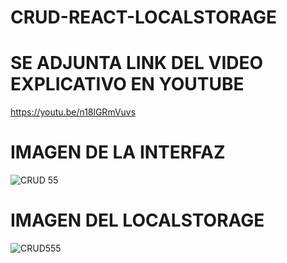 # CRUD-REACT-LOCALSTORAGE

# SE ADJUNTA LINK DEL VIDEO EXPLICATIVO EN YOUTUBE
https://youtu.be/n18lGRmVuvs

# IMAGEN DE LA  INTERFAZ

![CRUD 55](https://user-images.githubusercontent.com/74884635/166863121-5c025189-83dd-49f6-8c90-02ff9586e037.png)

# IMAGEN DEL LOCALSTORAGE

![CRUD555](https://user-images.githubusercontent.com/74884635/166863158-ac7eaecd-5b1e-4aa1-8753-c751bd5f4db6.png)
